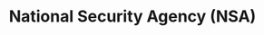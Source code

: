 ---
title: National Security Agency (NSA)
description: Generating foreign intelligence insights. Applying cybersecurity expertise. Securing the future.
url: https://www.nsa.gov/
image:
    # url: '/assets/images/cafe.png'
    # alt: 'Cafe'
tags: ['agency']
listedDate: 2023-11-08
published: true
---